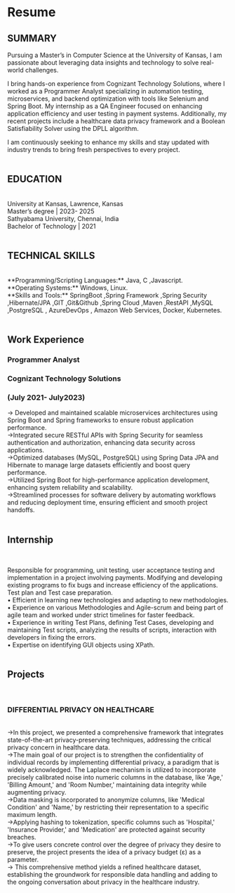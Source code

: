 # Resume
<h2>SUMMARY</h2>
Pursuing a Master’s in Computer Science at the University of Kansas, I am passionate about leveraging data insights and technology to solve real-world challenges.<br>

I bring hands-on experience from Cognizant Technology Solutions, where I worked as a Programmer Analyst specializing in automation testing, microservices, and backend optimization with tools like Selenium and Spring Boot. My internship as a QA Engineer focused on enhancing application efficiency and user testing in payment systems. Additionally, my recent projects include a healthcare data privacy framework and a Boolean Satisfiability Solver using the DPLL algorithm.<br>

I am continuously seeking to enhance my skills and stay updated with industry trends to bring fresh perspectives to every project.<br><br>

<h2>EDUCATION</h2><br>
University at Kansas, Lawrence, Kansas<br>
Master’s degree | 2023- 2025<br>
Sathyabama University, Chennai, India<br>
Bachelor of Technology | 2021<br><br>

<h2>TECHNICAL SKILLS</h2><br>
**Programming/Scripting Languages:** Java, C ,Javascript.<br>
**Operating Systems:** Windows, Linux.<br>
**Skills and Tools:** SpringBoot ,Spring Framework ,Spring Security ,Hibernate/JPA ,GIT ,Git&Github ,Spring Cloud ,Maven ,RestAPI ,MySQL ,PostgreSQL , AzureDevOps , Amazon Web Services, Docker, Kubernetes. <br><br>

<h2>Work Experience</h2>
<h3>Programmer Analyst</h3>
<h3>Cognizant Technology Solutions</h3>                                                                         <h3>  (July 2021- July2023)</h3>

-> Developed and maintained scalable microservices architectures using Spring Boot and Spring frameworks to ensure robust application performance.<br>
->Integrated secure RESTful APIs with Spring Security for seamless authentication and authorization, enhancing data security across applications.<br>
->Optimized databases (MySQL, PostgreSQL) using Spring Data JPA and Hibernate to manage large datasets efficiently and boost query performance.<br>
->Utilized Spring Boot for high-performance application development, enhancing system reliability and scalability.<br>
->Streamlined processes for software delivery by automating workflows and reducing deployment time, ensuring efficient and smooth project handoffs.<br><br>

<h2>Internship</h2><br>

 Responsible for programming, unit testing, user acceptance testing and implementation in a project involving payments. Modifying and developing existing programs to fix bugs and
 increase efficiency of the applications. Test plan and Test case preparation.<br>
• Efficient in learning new technologies and adapting to new methodologies.<br>
• Experience on various Methodologies and Agile-scrum and being part of agile team and worked under strict timelines for faster feedback.<br>
• Experience in writing Test Plans, defining Test Cases, developing and maintaining Test scripts, analyzing the results of scripts, interaction with developers in fixing the errors.<br>
• Expertise on identifying GUI objects using XPath.<br><br>

<h2>Projects</h2><br>
<h3>DIFFERENTIAL PRIVACY ON HEALTHCARE</h3><br>
->In this project, we presented a comprehensive framework that integrates state-of-the-art
privacy-preserving techniques, addressing the critical privacy concern in healthcare data.<br>
->The main goal of our project is to strengthen the confidentiality of individual records by
implementing differential privacy, a paradigm that is widely acknowledged. The Laplace
mechanism is utilized to incorporate precisely calibrated noise into numeric columns in the database, like
'Age,' 'Billing Amount,' and 'Room Number,' maintaining data integrity while augmenting
privacy.<br>
->Data masking is incorporated to anonymize columns, like 'Medical
Condition' and 'Name,' by restricting their representation to a specific maximum length.<br>
->Applying hashing to tokenization, specific columns such as 'Hospital,' 'Insurance Provider,' and
'Medication' are protected against security breaches.<br>
->To give users concrete control over the degree of privacy they desire to
preserve, the project presents the idea of a privacy budget (ε) as a parameter. <br>
-> This comprehensive method yields a refined healthcare dataset, establishing the groundwork for
responsible data handling and adding to the ongoing conversation about privacy in the
healthcare industry.<br>

